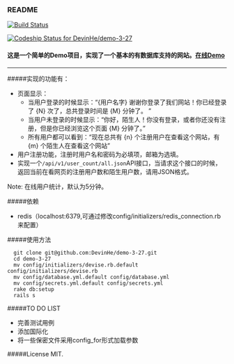 ### README
[![Build Status](https://travis-ci.org/DevinHe/demo-3-27.svg?branch=master)](https://travis-ci.org/DevinHe/demo-3-27)


[ ![Codeship Status for DevinHe/demo-3-27](https://codeship.com/projects/db694cc0-10c2-0133-224c-5a9b1173a114/status?branch=master)](https://codeship.com/projects/92080)
#### 这是一个简单的Demo项目，实现了一个基本的有数据库支持的网站。[在线Demo](http://oa.sccsa.org.cn:3000/)

---------------------------
#####实现的功能有：

* 页面显示：
  * 当用户登录的时候显示：“{用户名字} 谢谢你登录了我们网站！你已经登录了 {N} 次了，总共登录时间是 {M} 分钟了。 ”
  * 当用户未登录的时候显示：“你好，陌生人！你没有登录，或者你还没有注册，但是你已经浏览这个页面 {M} 分钟了。”
  * 所有用户都可以看到：“现在总共有 {n} 个注册用户在查看这个网站，有 {m} 个陌生人在查看这个网站”
* 用户注册功能，注册时用户名和密码为必填项，邮箱为选填。
* 实现一个`/api/v1/user_count/all.json`API接口，当请求这个接口的时候，返回当前在看网页的注册用户数和陌生用户数，请用JSON格式。

Note: 在线用户统计，默认为5分钟。

#####依赖
* redis（localhost:6379,可通过修改config/initializers/redis_connection.rb来配置）

#####使用方法
```
  git clone git@github.com:DevinHe/demo-3-27.git
  cd demo-3-27
  mv config/initializers/devise.rb.default config/initializers/devise.rb
  mv config/database.yml.default config/database.yml
  mv config/secrets.yml.default config/secrets.yml
  rake db:setup
  rails s
```

#####TO DO LIST
  * 完善测试用例
  * 添加国际化
  * 将一些保密文件采用config_for形式加载参数

#####License
MIT.
